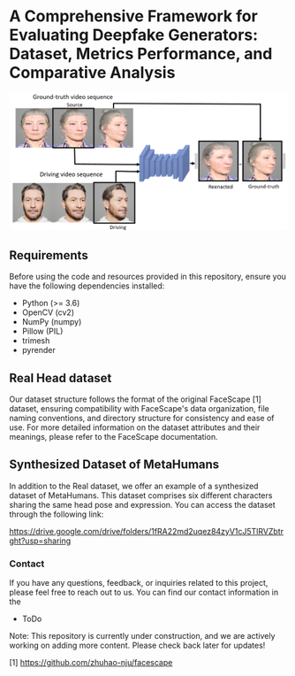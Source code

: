 # A Comprehensive Framework for Evaluating Deepfake Generators: Dataset, Metrics Performance, and Comparative Analysis
![My Photo](https://github.com/ICCVsupplementary/ICCV_2023/blob/main/protocol_final.png)

## Requirements
Before using the code and resources provided in this repository, ensure you have the following dependencies installed:
* Python (>= 3.6)
* OpenCV (cv2)
* NumPy (numpy)
* Pillow (PIL)
* trimesh
* pyrender

## Real Head dataset
Our dataset structure follows the format of the original FaceScape [1] dataset, ensuring compatibility with FaceScape's data organization, file naming conventions, and directory structure for consistency and ease of use. For more detailed information on the dataset attributes and their meanings, please refer to the FaceScape documentation.

## Synthesized Dataset of MetaHumans
In addition to the Real dataset, we offer an example of a synthesized dataset of MetaHumans. This dataset comprises six different characters sharing the same head pose and expression. You can access the dataset through the following link: 

https://drive.google.com/drive/folders/1fRA22md2uqez84zyV1cJ5TlRVZbtrght?usp=sharing


### Contact
If you have any questions, feedback, or inquiries related to this project, please feel free to reach out to us. You can find our contact information in the 
* ToDo


Note: This repository is currently under construction, and we are actively working on adding more content. Please check back later for updates!

[1] https://github.com/zhuhao-nju/facescape

